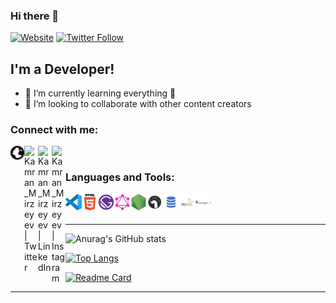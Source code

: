 ### Hi there 👋 

[![Website](https://img.shields.io/website?label=KamranMirzeyev&style=for-the-badge&url=https%3A%2F%2Fhttps://github.com/KamranMirzeyev)](https://github.com/KamranMirzeyev)
[![Twitter Follow](https://img.shields.io/twitter/follow/Kamran_Mirzeyev?color=1DA1F2&logo=twitter&style=for-the-badge)](https://twitter.com/intent/follow?original_referer=https%3A%2F%2Fgithub.com%2FKamran_Mirzeyev&screen_name=Kamran_Mirzeyev)

## I'm a  Developer!


- 🌱 I’m currently learning everything 🤣
- 👯 I’m looking to collaborate with other content creators


### Connect with me:

[<img align="left" alt="" width="22px" src="https://raw.githubusercontent.com/iconic/open-iconic/master/svg/globe.svg" />][website]
[<img align="left" alt="Kamran_Mirzeyev | Twitter" width="22px" src="https://cdn.jsdelivr.net/npm/simple-icons@v3/icons/twitter.svg" />][twitter]
[<img align="left" alt="Kamran_Mirzeyev | LinkedIn" width="22px" src="https://cdn.jsdelivr.net/npm/simple-icons@v3/icons/linkedin.svg" />][linkedin]
[<img align="left" alt="Kamran_Mirzeyev | Instagram" width="22px" src="https://cdn.jsdelivr.net/npm/simple-icons@v3/icons/instagram.svg" />][instagram]

<br />

### Languages and Tools:

[<img align="left" alt="Visual Studio Code" width="26px" src="https://raw.githubusercontent.com/github/explore/80688e429a7d4ef2fca1e82350fe8e3517d3494d/topics/visual-studio-code/visual-studio-code.png" />][website]
[<img align="left" alt="HTML5" width="26px" src="https://raw.githubusercontent.com/github/explore/80688e429a7d4ef2fca1e82350fe8e3517d3494d/topics/html/html.png" />][website]
[<img align="left" alt="Gatsby" width="26px" src="https://raw.githubusercontent.com/github/explore/e94815998e4e0713912fed477a1f346ec04c3da2/topics/gatsby/gatsby.png" />][website]
[<img align="left" alt="GraphQL" width="26px" src="https://raw.githubusercontent.com/github/explore/80688e429a7d4ef2fca1e82350fe8e3517d3494d/topics/graphql/graphql.png" />][website]
[<img align="left" alt="Node.js" width="26px" src="https://raw.githubusercontent.com/github/explore/80688e429a7d4ef2fca1e82350fe8e3517d3494d/topics/nodejs/nodejs.png" />][website]
[<img align="left" alt="Deno" width="26px" src="https://raw.githubusercontent.com/github/explore/361e2821e2dea67711cde99c9c40ed357061cf27/topics/deno/deno.png" />][website]
[<img align="left" alt="SQL" width="26px" src="https://raw.githubusercontent.com/github/explore/80688e429a7d4ef2fca1e82350fe8e3517d3494d/topics/sql/sql.png" />][website]
[<img align="left" alt="MySQL" width="26px" src="https://raw.githubusercontent.com/github/explore/80688e429a7d4ef2fca1e82350fe8e3517d3494d/topics/mysql/mysql.png" />][website]
[<img align="left" alt="MongoDB" width="26px" src="https://raw.githubusercontent.com/github/explore/80688e429a7d4ef2fca1e82350fe8e3517d3494d/topics/mongodb/mongodb.png" />][website]


<br />
<br />

---


![Anurag's GitHub stats](https://github-readme-stats.vercel.app/api?username=KamranMirzeyev&show_icons=true&theme=prussian )

[![Top Langs](https://github-readme-stats.vercel.app/api/top-langs/?username=KamranMirzeyev)](https://github.com/KamranMirzeyev/KamranMirzeyev)


[![Readme Card](https://github-readme-stats.vercel.app/api/pin/?username=KamranMirzeyev&repo=microservice.net5)](https://github.com/KamranMirzeyev/microservice.net5)


---

[website]: https://github.com/KamranMirzeyev
[twitter]: https://twitter.com/Kamran_Mirzeyev
[youtube]: https://youtube.com/
[instagram]: https://instagram.com/mirzeyevkamran
[linkedin]: https://linkedin.com//in/kamran-mirzayev-796512a0/
[webdevplaylist]: https://www.youtube.com/


